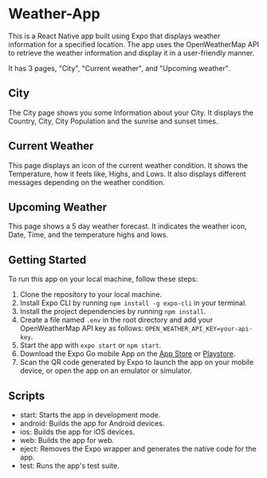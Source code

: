 # Weather-App
This is a React Native app built using Expo that displays weather information for a specified location. 
The app uses the OpenWeatherMap API to retrieve the weather information and display it in a user-friendly manner.

It has 3 pages, "City", "Current weather", and "Upcoming weather". 
## City
The City page shows you some Information about your City. It displays the Country, City, City Population and the sunrise and sunset times.

## Current Weather
This page displays an icon of the current weather condition. It shows the Temperature, how it feels like, Highs, and Lows. It also displays different
messages depending on the weather condition.

## Upcoming Weather
This page shows a 5 day weather forecast. It indicates the weather icon, Date, Time, and the temperature highs and lows.

## Getting Started

To run this app on your local machine, follow these steps:

1. Clone the repository to your local machine.
2. Install Expo CLI by running `npm install -g expo-cli` in your terminal.
3. Install the project dependencies by running `npm install`.
4. Create a file named `.env` in the root directory and add your OpenWeatherMap API key as follows: `OPEN_WEATHER_API_KEY=your-api-key`.
5. Start the app with `expo start` or `npm start`.
6. Download the Expo Go mobile App on the [App Store](https://apps.apple.com/us/app/expo-go/id982107779) or [Playstore](https://play.google.com/store/apps/details?id=host.exp.exponent&hl=en&gl=US).
7. Scan the QR code generated by Expo to launch the app on your mobile device, or open the app on an emulator or simulator.


## Scripts

- start: Starts the app in development mode.
- android: Builds the app for Android devices.
- ios: Builds the app for iOS devices.
- web: Builds the app for web.
- eject: Removes the Expo wrapper and generates the native code for the app.
- test: Runs the app's test suite.


